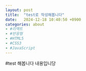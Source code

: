 ```yaml
---
layout: post
title:  "test로 작성해봅니다"
date:   2024-12-18 10:40:50 +0900
categories: about
- #리액트  
- #반응형  
- #HTML5  
- #CSS3  
- #JavaScript  
---
```


#test 해봅니다
내용입니당
